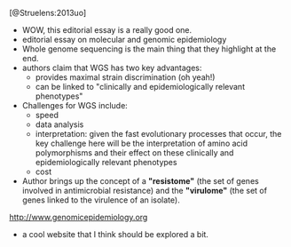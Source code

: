 [@Struelens:2013uo]
- WOW, this editorial essay is a really good one.
- editorial essay on molecular and genomic epidemiology
- Whole genome sequencing is the main thing that they highlight at the end.
- authors claim that WGS has two key advantages:
  - provides maximal strain discrimination (oh yeah!)
  - can be linked to "clinically and epidemiologically relevant phenotypes"
- Challenges for WGS include:
  - speed
  - data analysis
  - interpretation: given the fast evolutionary processes that occur, the key challenge here will be the interpretation of amino acid polymorphisms and their effect on these clinically and epidemiologically relevant phenotypes
  - cost
- Author brings up the concept of a **"resistome"** (the set of genes involved in antimicrobial resistance) and the **"virulome"** (the set of genes linked to the virulence of an isolate).

http://www.genomicepidemiology.org
- a cool website that I think should be explored a bit.
